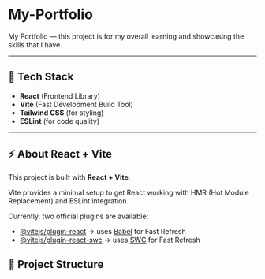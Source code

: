 # My-Portfolio

My Portfolio — this project is for my overall learning and showcasing the skills that I have.

---

## 🚀 Tech Stack

- **React** (Frontend Library)
- **Vite** (Fast Development Build Tool)
- **Tailwind CSS** (for styling)
- **ESLint** (for code quality)

---

## ⚡ About React + Vite

This project is built with **React + Vite**.

Vite provides a minimal setup to get React working with HMR (Hot Module Replacement) and ESLint integration.

Currently, two official plugins are available:

- [@vitejs/plugin-react](https://github.com/vitejs/vite-plugin-react/blob/main/packages/plugin-react) → uses [Babel](https://babeljs.io/) for Fast Refresh
- [@vitejs/plugin-react-swc](https://github.com/vitejs/vite-plugin-react-swc) → uses [SWC](https://swc.rs/) for Fast Refresh


## 📂 Project Structure

